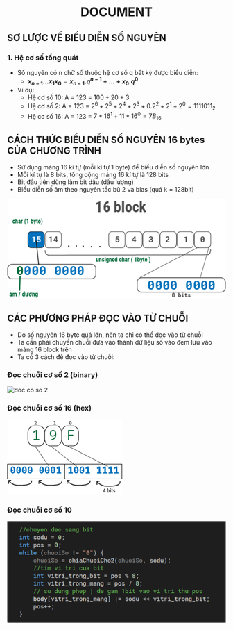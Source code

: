 # <center>DOCUMENT

## SƠ LƯỢC VỀ BIỂU DIỄN SỐ NGUYÊN
### 1. Hệ cơ số tổng quát
* Số nguyên có n chữ số thuộc hệ cơ số q bất kỳ được biểu diễn:
	* **$x_{n-1}...x_{1}x_{0} = x_{n-1}.q^{n-1} + ... + x_{0}.q^{0}$**
* Ví dụ:
	* Hệ cơ số 10: A = 123 = $100 + 20 + 3$
	* Hệ cơ số 2: A = 123 = $2^{6}+2^{5}+2^{4}+2^{3}+ 0.2^{2} + 2^{1} + 2^{0} = 1111011_{2}$
	* Hệ cơ số 16: A = 123 = $7*16^{1}+11*16^{0} = 7B_{16}$

## CÁCH THỨC BIỂU DIỄN SỐ NGUYÊN 16 bytes CỦA CHƯƠNG TRÌNH

* Sử dụng mảng 16 kí tự (mỗi kí tự 1 byte) để biểu diễn số nguyên lớn
* Mỗi kí tự là 8 bits, tổng cộng mảng 16 kí tự là 128 bits
* Bit đầu tiên dùng làm bit dấu (dấu lượng)
* Biểu diễn số âm theo nguyên tắc bù 2 và bias (quá k = 128bit)

![Cách thức lưu trữ](Locale.png)

## CÁC PHƯƠNG PHÁP ĐỌC VÀO TỪ CHUỖI
* Do số nguyên 16 byte quá lớn, nên ta chỉ có thể đọc vào từ chuỗi
* Ta cần phải chuyển chuỗi đưa vào thành dữ liệu số vào đem lưu vào mảng 16 block trên
* Ta có 3 cách để đọc vào từ chuỗi:

### Đọc chuỗi cơ số 2 (binary)
![doc co so 2](asd)

### Đọc chuỗi cơ số 16 (hex)
![doc co so 16](hexToBit.png)

### Đọc chuỗi cơ số 10
![doc co so 10](decToBit.png)